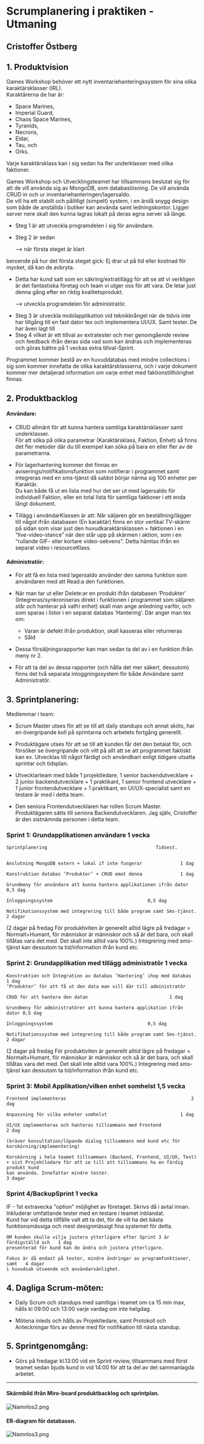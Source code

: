 # Scrumplanering i praktiken - Utmaning

## Cristoffer Östberg

## 1. Produktvision 

Games Workshop behöver ett nytt inventariehanteringssystem för sina olika karaktärsklasser (IRL).  
Karaktärerna de har är:

- Space Marines,   
- Imperial Guard,  
- Chaos Space Marines,  
- Tyranids,  
- Necrons,  
- Eldar,  
- Tau, och  
- Orks.

Varje karaktärsklass kan i sig sedan ha fler underklasser med olika faktioner.

Games Workshop och Utvecklingsteamet har tillsammans beslutat sig för att de vill använda sig av MongoDB, som databaslösning. De vill använda CRUD in och ur inventariehanteringen/lagersaldo.  
De vill ha ett stabilt och pålitligt (simpelt) system, i en ändå snygg design som både de anställda i butiker kan använda samt ledningskontor. Ligger server nere skall den kunna lagras lokalt på deras egna server så länge.

* Steg 1 är att utveckla programdelen i sig för användare.
* Steg 2 är sedan

    --> när första steget är klart 

beroende på hur det första steget gick: Ej drar ut på tid eller kostnad för mycket, då kan de avbryta.   
- Detta har kund satt som en säkring/extratillägg för att se att vi verkligen är det fantastiska företag och team vi utger oss för att vara. 
De letar just denna gång efter en riktig kvalitetsprodukt.
    
    --> utveckla programdelen för administratör.

* Steg 3 är utveckla mobilapplikation vid teknikkrångel när de tidvis inte har tillgång till en fast dator tex och implementera UI/UX. Samt tester. De har även lagt till
* Steg 4 vilket är ett tillval av extratester och mer genomgående review och feedback ifrån deras sida vad som kan ändras och implementeras och göras bättre på 1 veckas extra tillval-Sprint.  


Programmet kommer bestå av en huvuddatabas med mindre collections i sig som kommer innefatta de olika karaktärsklasserna, och i varje dokument kommer mer detaljerad information om varje enhet med faktionstillhörighet finnas.


## 2. Produktbacklog 

#### Användare:

* CRUD allmänt för att kunna hantera samtliga karaktärsklasser samt underklasser.  
    För att söka på olika parametrar (Karaktärsklass, Faktion, Enhet) så finns det fler metoder där du till exempel kan söka på bara en eller fler av de parametrarna.  
     

* För lagerhantering kommer det finnas en aviserings/notifikationsfunktion som notifierar i programmet samt integreras med en sms-tjänst då saldot börjar närma sig 100 enheter per Karaktär.  
    Du kan både få ut en lista med hur det ser ut med lagersaldo för individuell Faktion, eller en total lista för samtliga faktioner i ett enda långt dokument. 
     

* Tillägg i användarKlassen är att: När säljaren gör en beställning/lägger till något ifrån databasen (En karaktär) finns en stor vertikal TV-skärm på sidan som visar just den huvudkaraktärsklassen + faktionen i en “live-video-stance” när den står upp på skärmen i aktion, som i en “rullande GIF- eller kortare video-sekvens". Detta hämtas ifrån en separat video i resourceKlass. 



#### Administratör:

* För att få en lista med lagersaldo använder den samma funktion som användaren med att Read:a den funktionen. 

* När man tar ut eller Delete:ar en produkt ifrån databasen ‘Produkter’ (Integreras/synkroniseras direkt i funktionen i programmet som säljaren står och hanterar på valfri enhet) skall man ange anledning varför, och som sparas i listor i en separat databas ‘Hantering’. Där anger man tex om:  

    * Varan är defekt ifrån produktion, skall kasseras eller returneras 
    * Såld 

* Dessa försäljningsrapporter kan man sedan ta del av i en funktion ifrån meny nr 2.
* För att ta del av dessa rapporter (och hålla det mer säkert, dessutom) finns det två separata inloggningssystem för både Användare samt Administratör.

## 3. Sprintplanering: 

Medlemmar i team:

* Scrum Master utses för att se till att daily standups och annat sköts, har en övergripande koll på sprintarna och arbetets fortgång generellt. 
* Produktägare utses för att se till att kunden får det den betalat för, och försöker se övergripande och vitt på allt att se att programmet faktiskt kan ev. Utvecklas till något färdigt och användbart enligt tidigare utsatta sprintar och tidsplan. 

* Utvecklarteam med både 1 projektledare, 1 senior backendutvecklare + 2 junior backendutvecklare + 1 praktikant, 1 senior frontend utvecklare + 1 junior frontendutvecklare + 1 praktikant, en UI/UX-specialist samt en testare är med i detta team.  

* Den seniora Frontendutvecklaren har rollen Scrum Master. Produktägaren sätts till seniora Backendutvecklaren. Jag själv, Cristoffer är den sistnämnda personen i detta team.



### Sprint 1: Grundapplikationen användare  				1 vecka 
    Sprintplanering					                       Tidsest.


    Anslutning MongoDB extern + lokal if inte fungerar		        1 dag 

    Konstruktion databas ‘Produkter’ + CRUD emot denna		        1 dag 

    Grundmeny för användare att kunna hantera applikationen ifrån dator	0,5 dag 

    Inloggningssystem					                0,5 dag 

    Notifikationssystem med integrering till både program samt Sms-tjänst.	2 dagar

     
(2 dagar på fredag För produktiviten är generellt alltid lägre på fredagar 
= Normalt+Humant, för människor är människor och så är det bara, och skall tillåtas vara det med. 
Det skall inte alltid vara 100%.) 
Integrering med sms-tjänst kan dessutom ta tid/information ifrån kund etc. 

### Sprint 2: Grundapplikation med tillägg administratör 			1 vecka

    Konstruktion och Integration av databas ‘Hantering’ ihop med databas 	1 dag 
    ‘Produkter’ för att få ut den data man vill där till administratör 

    CRUD för att hantera den datan				                1 dag 

    Grundmeny för administratörer att kunna hantera applikation ifrån dator	0,5 dag 

    Inloggningssystem					                0,5 dag 

    Notifikationssystem med integrering till både program samt Sms-tjänst.	2 dagar 


(2 dagar på fredag För produktiviten är generellt alltid lägre på fredagar 
= Normalt+Humant, för människor är människor och så är det bara, och skall tillåtas vara det med. 
Det skall inte alltid vara 100%.) 
Integrering med sms-tjänst kan dessutom ta tid/information ifrån kund etc. 

### Sprint 3: Mobil Applikation/vilken enhet somhelst			1,5 vecka

    Frontend implementeras                                          	2 dag 

    Anpassning för vilka enheter somhelst			                1 dag 

    UI/UX implementeras och hanteras tillsammans med Frontend               2 dag  
    
    (kräver konsultation/löpande dialog tillsammans med kund etc för korskörning/implementering) 

    Korskörning i hela teamet tillsammans (Backend, Frontend, UI/UX, Test) 	 
    + sist Projektledare för att se till att tillsammans ha en färdig produkt kund  
    kan använda. Innefattar mindre tester.                                  3 dagar


### Sprint 4/BackupSprint					1 vecka

IF - 1st extravecka "option" möjlighet av företaget. Skrivs då i avtal innan. Inkluderar omfattande tester med en testare i teamet inblandat.  
Kund har vid detta tillfälle valt att ta det, för de vill ha det bästa funktionsmässiga och mest designmässigt fina systemet för detta.

    OM kunden skulle vilja justera ytterligare efter Sprint 3 är färdigställd och 	1 dag	 
    presenterad för kund kan de ändra och justera ytterligare.  

    Fokus är då endast på tester, mindre ändringar av programfunktioner, samt 	4 dagar 
    i huvudsak utseende och användarvänlighet. 





## 4. Dagliga Scrum-möten: 

* Daily Scrum och standups med samtliga i teamet om ca 15 min max, hålls kl 09:00 och 13:00 varje vardag om inte helgdag.

* Mötena inleds och hålls av Projektledare, samt Protokoll och Anteckningar förs av denne med för notifikation till nästa standup.

## 5. Sprintgenomgång: 

* Görs på fredagar kl.13:00 vid en Sprint review, tillsammans med först teamet sedan bjuds kund in vid 14:00 för att ta del av det sammanlagda arbetet.

--------------------------
#### Skärmbild ifrån Miro-board produktbacklog och sprintplan.

![Namnlos2.png](Namnlos2.png)

#### ER-diagram för databasen.
![Namnlos3.png](Namnlos3.png)


